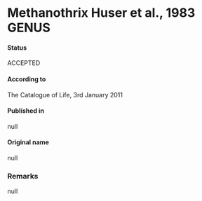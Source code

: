 Methanothrix Huser et al., 1983 GENUS
=======

#### Status
ACCEPTED

#### According to
The Catalogue of Life, 3rd January 2011

#### Published in
null

#### Original name
null

### Remarks
null
